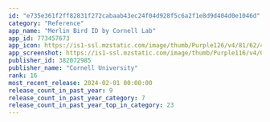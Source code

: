 ```yaml
---
id: "e735e361f2ff82831f272cabaab43ec24f04d928f5c6a2f1e8d9d404d0e1046d"
category: "Reference"
app_name: "Merlin Bird ID by Cornell Lab"
app_id: 773457673
app_icon: https://is1-ssl.mzstatic.com/image/thumb/Purple126/v4/81/62/48/81624856-445d-dca2-2054-60497320217e/AppIcon-0-0-1x_U007emarketing-0-6-0-0-85-220.png/1024x1024bb.png
app_screenshot: https://is1-ssl.mzstatic.com/image/thumb/Purple116/v4/0b/8c/45/0b8c4503-9c2f-6552-716e-c7c1a8bd7bb9/7316577b-f2a8-441e-8f4e-de7202641f73_6.5in_-_1_-_EN.jpg/1242x2688bb.png
publisher_id: 382072985
publisher_name: "Cornell University"
rank: 16
most_recent_release: 2024-02-01 00:00:00
release_count_in_past_year: 9
release_count_in_past_year_category: 7
release_count_in_past_year_top_in_category: 23
---
```

